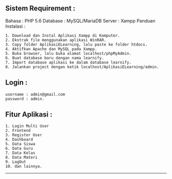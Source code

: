Sistem Requirement :
----
Bahasa : PHP 5.6
Database : MySQL/MariaDB
Server : Xampp
Panduan Instalasi :

	1. Download dan Instal Aplikasi Xampp di Komputer.
	2. Ekstrak file menggunakan aplikasi WinRAR.
	3. Copy folder AplikasiELearning, lalu paste ke folder htdocs.
	4. Aktifkan Apache dan MySQL pada Xampp.
	5. Buka browser, lalu buka alamat localhost/phpMyAdmin.
	6. Buat database baru dengan nama learnify.
	7. Import database aplikasi ke dalam database learnify.
	8. Jalankan project dengan ketik localhost/AplikasiELearning/admin.
Login :
--
	username : admin@gmail.com 
	password : admin.
Fitur Aplikasi :
----
	1. Login Multi User
	2. Frontend
	3. Register User
	4. Dashboard
	5. Data Siswa
	6. Data Guru
	7. Data Kelas
	8. Data Materi
	9. LogOut
	10. dan lainnya.
-----
